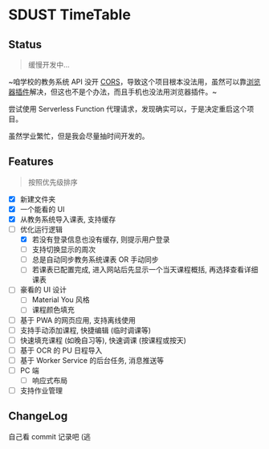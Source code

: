 # SDUST TimeTable

## Status

> 缓慢开发中...

~咱学校的教务系统 API 没开 [CORS](https://developer.mozilla.org/en-US/docs/Web/HTTP/CORS)，导致这个项目根本没法用，虽然可以靠[浏览器插件](https://chromewebstore.google.com/detail/allow-cors-access-control/lhobafahddgcelffkeicbaginigeejlf)解决，但这也不是个办法，而且手机也没法用浏览器插件。~

尝试使用 Serverless Function 代理请求，发现确实可以，于是决定重启这个项目。

虽然学业繁忙，但是我会尽量抽时间开发的。

## Features

> 按照优先级排序

- [x] 新建文件夹
- [x] 一个能看的 UI
- [x] 从教务系统导入课表, 支持缓存
- [ ] 优化运行逻辑
  - [x] 若没有登录信息也没有缓存, 则提示用户登录
  - [ ] 支持切换显示的周次
  - [ ] 总是自动同步教务系统课表 OR 手动同步
  - [ ] 若课表已配置完成, 进入网站后先显示一个当天课程概括, 再选择查看详细课表
- [ ] 豪看的 UI 设计
  - [ ] Material You 风格
  - [ ] 课程颜色填充
- [ ] 基于 PWA 的网页应用, 支持离线使用
- [ ] 支持手动添加课程, 快捷编辑 (临时调课等)
- [ ] 快速填充课程 (如晚自习等),  快速调课 (按课程或按天)
- [ ] 基于 OCR 的 PU 日程导入
- [ ] 基于 Worker Service 的后台任务, 消息推送等
- [ ] PC 端
  - [ ] 响应式布局
- [ ] 支持作业管理

## ChangeLog

自己看 commit 记录吧 (逃
